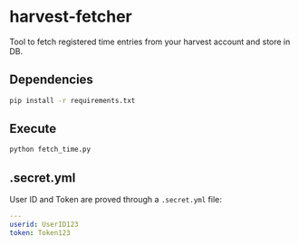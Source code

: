 # harvest-fetcher

Tool to fetch registered time entries from your harvest account and store in DB.

## Dependencies

```bash
pip install -r requirements.txt
```

## Execute

```bash
python fetch_time.py
```

## .secret.yml

User ID and Token are proved through a `.secret.yml` file:

```yaml
---
userid: UserID123
token: Token123
```
